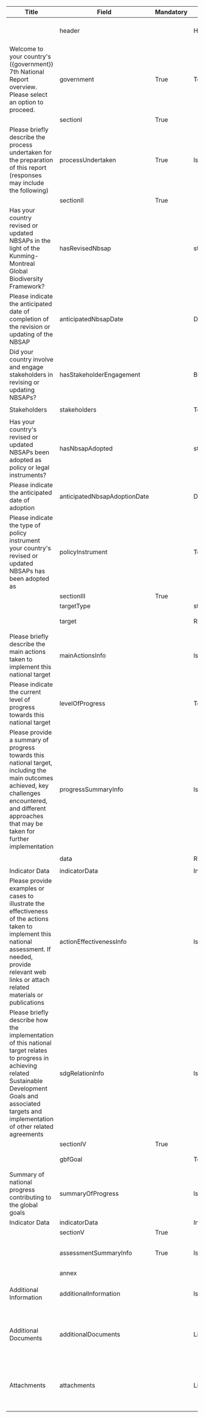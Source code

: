<script>
import { onMounted } from "vue";
import { getClearingHouseFromUrl } from "@/utils/helpers"

export default {
  setup() {
    onMounted(() => {
      const anchors = document.querySelectorAll("td a");

      anchors.forEach((anchor) => {
        const href = anchor.getAttribute("href"); 
        const newHref = `/${getClearingHouseFromUrl(location.href)}` + href; 
        anchor.setAttribute("href", newHref);
      });
    });
  },
};
</script>

<table class="schema-table" style="table-layout: fixed; width: 100%;">
  <thead>
    <tr>
      <th>Title</th>
      <th>Field</th>
      <th>Mandatory</th>
      <th>Type</th>
      <th>Example</th>
    </tr>
  </thead>
  <tbody>
    <tr>
      <td></td>
      <td>header</td>
      <td></td>
      <td>Header</td>
      <td><code>{ "schema": "nationalTarget7", "identifier": "E285E271-3CD8-B8BB-3385-FAFA6E88F16B", "languages": ["en", "ab"] }</code></td>
    </tr>
    <tr>
      <td>Welcome to your country's ({government}) 7th National Report overview. Please select an option to proceed.</td>
      <td>government</td>
      <td>True</td>
      <td>Term</td>
      <td><code>{ "identifier": "af" }</code></td>
    </tr>
    <tr>
      <td></td>
      <td>sectionI</td>
      <td>True</td>
      <td></td>
      <td></td>
    </tr>
    <tr>
      <td>Please briefly describe the process undertaken for the preparation of this report (responses may include the following)</td>
      <td>processUndertaken</td>
      <td>True</td>
      <td>lstring</td>
      <td><code>{ "en": "<p>Test Info</p>" }</code></td>
    </tr>
    <tr>
      <td></td>
      <td>sectionII</td>
      <td>True</td>
      <td></td>
      <td></td>
    </tr>
    <tr>
      <td>Has your country revised or updated NBSAPs in the light of the Kunming-Montreal Global Biodiversity Framework?</td>
      <td>hasRevisedNbsap</td>
      <td></td>
      <td>string</td>
      <td><code>yes</code></td>
    </tr>
    <tr>
      <td>Please indicate the anticipated date of completion of the revision or updating of the NBSAP</td>
      <td>anticipatedNbsapDate</td>
      <td></td>
      <td>DateTime</td>
      <td><code>2024-11-27</code></td>
    </tr>
    <tr>
      <td>Did your country involve and engage stakeholders in revising or updating NBSAPs?</td>
      <td>hasStakeholderEngagement</td>
      <td></td>
      <td>Boolean</td>
      <td><code>True</code></td>
    </tr>
    <tr>
      <td>Stakeholders</td>
      <td>stakeholders</td>
      <td></td>
      <td>Term[]</td>
      <td><code>[{ "identifier": "EC872EB8-02B0-46E7-AAB0-C79AC629356A" }]</code></td>
    </tr>
    <tr>
      <td>Has your country's revised or updated NBSAPs been adopted as policy or legal instruments?</td>
      <td>hasNbsapAdopted</td>
      <td></td>
      <td>string</td>
      <td><code>yes</code></td>
    </tr>
    <tr>
      <td>Please indicate the anticipated date of adoption</td>
      <td>anticipatedNbsapAdoptionDate</td>
      <td></td>
      <td>DateTime</td>
      <td><code>2024-11-21</code></td>
    </tr>
    <tr>
      <td>Please indicate the type of policy instrument your country's revised or updated NBSAPs has been adopted as</td>
      <td>policyInstrument</td>
      <td></td>
      <td>Term</td>
      <td><code>{ "identifier": "14FB02A6-46FB-4932-9F42-630416271B3A" }</code></td>
    </tr>
    <tr>
      <td></td>
      <td>sectionIII</td>
      <td>True</td>
      <td></td>
      <td></td>
    </tr>
    <tr>
      <td></td>
      <td>targetType</td>
      <td></td>
      <td>string</td>
      <td><code>Test Info</code></td>
    </tr>
    <tr>
      <td></td>
      <td>target</td>
      <td></td>
      <td>Reference</td>
      <td><code>[{ "identifier": "DECLARE-ORGANISATION_19584_20241007134350919@1" }]</code></td>
    </tr>
    <tr>
      <td>Please briefly describe the main actions taken to implement this national target</td>
      <td>mainActionsInfo</td>
      <td></td>
      <td>lstring</td>
      <td><code>{ "en": "<p>Test Info</p>" }</code></td>
    </tr>
    <tr>
      <td>Please indicate the current level of progress towards this national target</td>
      <td>levelOfProgress</td>
      <td></td>
      <td>Term</td>
      <td><code>[{ "identifier": "ao" }, { "identifier": "A23DD6C0-44C5-418D-83B5-461D79D2721A" }]</code></td>
    </tr>
    <tr>
      <td>Please provide a summary of progress towards this national target, including the main outcomes achieved, key challenges encountered, and different approaches that may be taken for further implementation</td>
      <td>progressSummaryInfo</td>
      <td></td>
      <td>lstring</td>
      <td><code>{ "en": "<p>Test Info</p>" }</code></td>
    </tr>
    <tr>
      <td></td>
      <td>data</td>
      <td></td>
      <td>Reference[]</td>
      <td><code>[{ "identifier": "SIMP-A1D0D0A8-65B1-B8D5-FF9F-B7B6B95CDDEB@1" }]</code></td>
    </tr>
    <tr>
      <td>Indicator Data</td>
      <td>indicatorData</td>
      <td></td>
      <td>IndicatorData</td>
      <td></td>
    </tr>
    <tr>
      <td>Please provide examples or cases to illustrate the effectiveness of the actions taken to implement this national assessment. If needed, provide relevant web links or attach related materials or publications</td>
      <td>actionEffectivenessInfo</td>
      <td></td>
      <td>lstring</td>
      <td><code>{ "en": "<p>Test Info</p>" }</code></td>
    </tr>
    <tr>
      <td>Please briefly describe how the implementation of this national target relates to progress in achieving related Sustainable Development Goals and associated targets and implementation of other related agreements</td>
      <td>sdgRelationInfo</td>
      <td></td>
      <td>lstring</td>
      <td><code>{ "en": "<p>Test Info</p>" }</code></td>
    </tr>
    <tr>
      <td></td>
      <td>sectionIV</td>
      <td>True</td>
      <td></td>
      <td></td>
    </tr>
    <tr>
      <td></td>
      <td>gbfGoal</td>
      <td></td>
      <td>Term</td>
      <td><code>[{ "identifier": "ao" }, { "identifier": "A23DD6C0-44C5-418D-83B5-461D79D2721A" }]</code></td>
    </tr>
    <tr>
      <td>Summary of national progress contributing to the global goals</td>
      <td>summaryOfProgress</td>
      <td></td>
      <td>lstring</td>
      <td><code>{ "en": "<p>Test Info</p>" }</code></td>
    </tr>
    <tr>
      <td>Indicator Data</td>
      <td>indicatorData</td>
      <td></td>
      <td>IndicatorData</td>
      <td></td>
    </tr>
    <tr>
      <td></td>
      <td>sectionV</td>
      <td>True</td>
      <td></td>
      <td></td>
    </tr>
    <tr>
      <td></td>
      <td>assessmentSummaryInfo</td>
      <td>True</td>
      <td>lstring</td>
      <td><code>{ "en": "<p>Test Info</p>" }</code></td>
    </tr>
    <tr>
      <td></td>
      <td>annex</td>
      <td></td>
      <td></td>
      <td></td>
    </tr>
    <tr>
      <td>Additional Information</td>
      <td>additionalInformation</td>
      <td></td>
      <td>lstring</td>
      <td><code>{ "en": "<p>Test Info</p>" }</code></td>
    </tr>
    <tr>
      <td>Additional Documents</td>
      <td>additionalDocuments</td>
      <td></td>
      <td>Link[]</td>
      <td>
        <code>[
        {
        "url": "https://www.google.com",
        "name": "Google.com",
        "language": "en"
        }
        ]</code>
      </td>
    </tr>
    <tr>
      <td>Attachments</td>
      <td>attachments</td>
      <td></td>
      <td>Link[]</td>
      <td>
        <code>[
        {
        "url": "https://www.google.com",
        "name": "Google.com",
        "language": "en"
        }
        ]</code>
      </td>
    </tr>
  </tbody>
</table>

